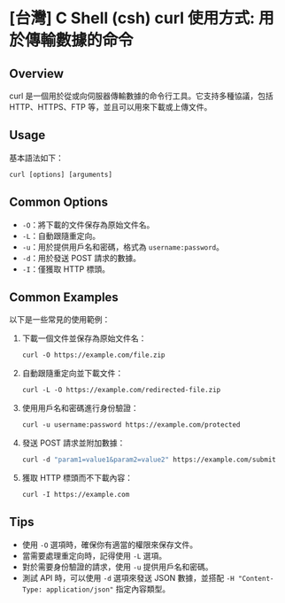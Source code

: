 # [台灣] C Shell (csh) curl 使用方式: 用於傳輸數據的命令

## Overview
curl 是一個用於從或向伺服器傳輸數據的命令行工具。它支持多種協議，包括 HTTP、HTTPS、FTP 等，並且可以用來下載或上傳文件。

## Usage
基本語法如下：
```csh
curl [options] [arguments]
```

## Common Options
- `-O`：將下載的文件保存為原始文件名。
- `-L`：自動跟隨重定向。
- `-u`：用於提供用戶名和密碼，格式為 `username:password`。
- `-d`：用於發送 POST 請求的數據。
- `-I`：僅獲取 HTTP 標頭。

## Common Examples
以下是一些常見的使用範例：

1. 下載一個文件並保存為原始文件名：
   ```csh
   curl -O https://example.com/file.zip
   ```

2. 自動跟隨重定向並下載文件：
   ```csh
   curl -L -O https://example.com/redirected-file.zip
   ```

3. 使用用戶名和密碼進行身份驗證：
   ```csh
   curl -u username:password https://example.com/protected
   ```

4. 發送 POST 請求並附加數據：
   ```csh
   curl -d "param1=value1&param2=value2" https://example.com/submit
   ```

5. 獲取 HTTP 標頭而不下載內容：
   ```csh
   curl -I https://example.com
   ```

## Tips
- 使用 `-O` 選項時，確保你有適當的權限來保存文件。
- 當需要處理重定向時，記得使用 `-L` 選項。
- 對於需要身份驗證的請求，使用 `-u` 提供用戶名和密碼。
- 測試 API 時，可以使用 `-d` 選項來發送 JSON 數據，並搭配 `-H "Content-Type: application/json"` 指定內容類型。